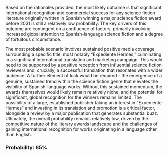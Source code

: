 Based on the rationales provided, the most likely outcome is that significant international recognition and commercial success for any science fiction literature originally written in Spanish winning a major science fiction award before 2031 is still a relatively low probability. The key drivers of this outcome are contingent on a confluence of factors, primarily involving increased global attention to Spanish-language science fiction and a degree of fortuitous circumstance.

The most probable scenario involves sustained positive media coverage surrounding a specific title, most notably “Expediente Hermes,” culminating in a significant international translation and marketing campaign. This would need to be supported by a positive reception from influential science fiction reviewers and, crucially, a successful translation that resonates with a wider audience. A further element of luck would be required - the emergence of a genuine, sustained trend within the science fiction genre that elevates the visibility of Spanish-language works. Without this sustained momentum, the awards themselves would likely remain relatively niche, and the potential for significant, global recognition for the winners remains limited. The possibility of a large, established publisher taking an interest in "Expediente Hermes" and investing in its translation and promotion is a critical factor, alongside a review by a major publication that generates substantial buzz.  Ultimately, the overall probability remains relatively low, driven by the competitive nature of the literary awards landscape and the challenges of gaining international recognition for works originating in a language other than English.

### Probability: 65%